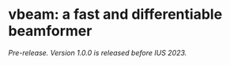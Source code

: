 # vbeam: a fast and differentiable beamformer
_Pre-release. Version 1.0.0 is released before IUS 2023._
